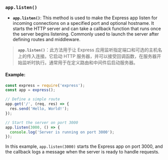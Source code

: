 ### `app.listen()`

- **`app.listen()`**: This method is used to make the Express app listen for incoming connections on a specified port and optional hostname. It starts the HTTP server and can take a callback function that runs once the server begins listening. Commonly used to launch the server after defining routes and middleware.

> **`app.listen()`**：此方法用于让 Express 应用监听指定端口和可选的主机名上的传入连接。它启动 HTTP 服务器，并可以接受回调函数，在服务器开始监听时执行。通常用于在定义路由和中间件后启动服务器。

#### Example:

```js
const express = require('express');
const app = express();

// Define a simple route
app.get('/', (req, res) => {
  res.send('Hello, World!');
});

// Start the server on port 3000
app.listen(3000, () => {
  console.log('Server is running on port 3000');
});
```

In this example, `app.listen(3000)` starts the Express app on port 3000, and the callback logs a message when the server is ready to handle requests.